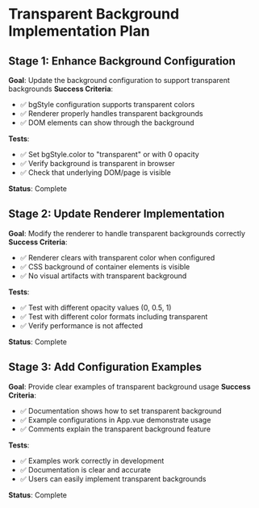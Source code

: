 # Transparent Background Implementation Plan

## Stage 1: Enhance Background Configuration
**Goal**: Update the background configuration to support transparent backgrounds
**Success Criteria**: 
- ✅ bgStyle configuration supports transparent colors
- ✅ Renderer properly handles transparent backgrounds
- ✅ DOM elements can show through the background

**Tests**: 
- ✅ Set bgStyle.color to "transparent" or with 0 opacity
- ✅ Verify background is transparent in browser
- ✅ Check that underlying DOM/page is visible

**Status**: Complete

## Stage 2: Update Renderer Implementation
**Goal**: Modify the renderer to handle transparent backgrounds correctly
**Success Criteria**: 
- ✅ Renderer clears with transparent color when configured
- ✅ CSS background of container elements is visible
- ✅ No visual artifacts with transparent background

**Tests**: 
- ✅ Test with different opacity values (0, 0.5, 1)
- ✅ Test with different color formats including transparent
- ✅ Verify performance is not affected

**Status**: Complete

## Stage 3: Add Configuration Examples
**Goal**: Provide clear examples of transparent background usage
**Success Criteria**: 
- ✅ Documentation shows how to set transparent background
- ✅ Example configurations in App.vue demonstrate usage
- ✅ Comments explain the transparent background feature

**Tests**: 
- ✅ Examples work correctly in development
- ✅ Documentation is clear and accurate
- ✅ Users can easily implement transparent backgrounds

**Status**: Complete